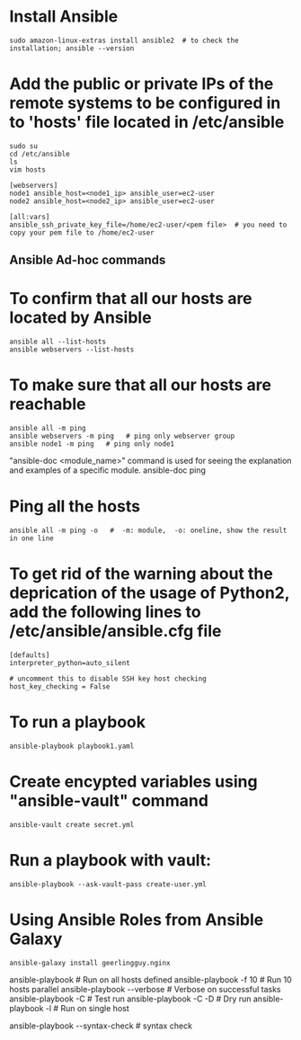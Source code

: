 # Install Ansible
    sudo amazon-linux-extras install ansible2  # to check the installation; ansible --version

# Add the public or private IPs of the remote systems to be configured in to 'hosts' file located in /etc/ansible
    sudo su
    cd /etc/ansible
    ls
    vim hosts

    [webservers]
    node1 ansible_host=<node1_ip> ansible_user=ec2-user
    node2 ansible_host=<node2_ip> ansible_user=ec2-user

    [all:vars]
    ansible_ssh_private_key_file=/home/ec2-user/<pem file>  # you need to copy your pem file to /home/ec2-user

## Ansible Ad-hoc commands

# To confirm that all our hosts are located by Ansible
    ansible all --list-hosts
    ansible webservers --list-hosts

# To make sure that all our hosts are reachable
    ansible all -m ping
    ansible webservers -m ping   # ping only webserver group
    ansible node1 -m ping   # ping only node1

"ansible-doc <module_name>" command is used for seeing the explanation and examples of a specific module.
    ansible-doc ping

# Ping all the hosts
    ansible all -m ping -o   #  -m: module,  -o: oneline, show the result in one line

# To get rid of the warning about the deprication of the usage of Python2, add the following lines to /etc/ansible/ansible.cfg file
    [defaults]
    interpreter_python=auto_silent

    # uncomment this to disable SSH key host checking
    host_key_checking = False

# To run a playbook
    ansible-playbook playbook1.yaml

# Create encypted variables using "ansible-vault" command
    ansible-vault create secret.yml

# Run a playbook with vault:
    ansible-playbook --ask-vault-pass create-user.yml

# Using Ansible Roles from Ansible Galaxy
    ansible-galaxy install geerlingguy.nginx
    
ansible-playbook <YAML>                   # Run on all hosts defined
ansible-playbook <YAML> -f 10             # Run 10 hosts parallel
ansible-playbook <YAML> --verbose         # Verbose on successful tasks
ansible-playbook <YAML> -C                # Test run
ansible-playbook <YAML> -C -D             # Dry run
ansible-playbook <YAML> -l <host>         # Run on single host
    
ansible-playbook --syntax-check <YAML>    # syntax check
